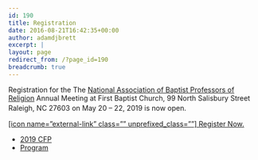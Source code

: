 ```yaml
---
id: 190
title: Registration
date: 2016-08-21T16:42:35+00:00
author: adamdjbrett
excerpt: |
layout: page
redirect_from: /?page_id=190
breadcrumb: true
---
```

Registration for the The [National Association of Baptist Professors of Religion](https://www.nabpr.org) Annual Meeting at First Baptist Church, 99 North Salisbury Street Raleigh, NC 27603 on May 20 – 22, 2019 is now open.<span style="font-size: large;"> </span>

<a title="2019 NABPR registration" href="https://secure.touchnet.net/C20495_ustores/web/classic/store_main.jsp?STOREID=56&SINGLESTORE=true" target="_blank" rel="noopener noreferrer">[icon name=&#8221;external-link&#8221; class=&#8221;&#8221; unprefixed_class=&#8221;&#8221;] Register Now.</a>

  * [2019 CFP](https://nabpr.org/2019-nabpr-call-for-papers/)
  * [Program](https://nabpr.org/2019-nabpr-meeting-program/)
